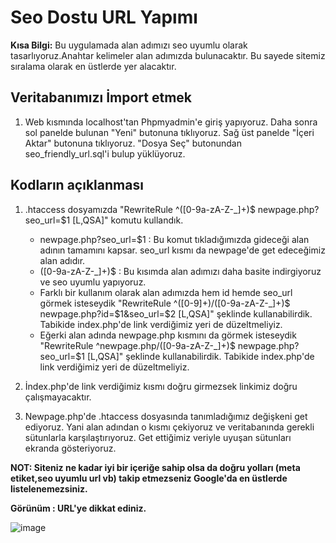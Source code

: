 # Seo Dostu URL Yapımı 

**Kısa Bilgi:** Bu uygulamada alan adımızı seo uyumlu olarak tasarlıyoruz.Anahtar kelimeler alan adımızda bulunacaktır. Bu sayede sitemiz sıralama olarak en üstlerde yer alacaktır.

## Veritabanımızı İmport etmek
1. Web kısmında localhost'tan Phpmyadmin'e giriş yapıyoruz. Daha sonra sol panelde bulunan "Yeni" butonuna tıklıyoruz. Sağ üst panelde "İçeri Aktar" butonuna tıklıyoruz. "Dosya Seç" butonundan seo_friendly_url.sql'i bulup yüklüyoruz.

## Kodların açıklanması 
1. .htaccess dosyamızda "RewriteRule ^([0-9a-zA-Z-_]+)$  newpage.php?seo_url=$1 [L,QSA]" komutu kullandık.
    - newpage.php?seo_url=$1 : Bu komut tıkladığımızda gideceği alan adının tamamını kapsar. seo_url kısmı da newpage'de get edeceğimiz alan adıdır. 
    - ([0-9a-zA-Z-_]+)$ : Bu kısımda alan adımızı daha basite indirgiyoruz ve seo uyumlu yapıyoruz. 
    - Farklı bir kullanım olarak alan adımızda hem id hemde seo_url görmek isteseydik "RewriteRule ^([0-9]+)/([0-9a-zA-Z-_]+)$ newpage.php?id=$1&seo_url=$2 [L,QSA]" şeklinde kullanabilirdik. Tabikide index.php'de link verdiğimiz yeri de düzeltmeliyiz. 
    - Eğerki alan adında newpage.php kısmını da görmek isteseydik "RewriteRule ^newpage.php/([0-9a-zA-Z-_]+)$  newpage.php?seo_url=$1 [L,QSA]" şeklinde kullanabilirdik. Tabikide index.php'de link verdiğimiz yeri de düzeltmeliyiz. 

2. İndex.php'de link verdiğimiz kısmı doğru girmezsek linkimiz doğru çalışmayacaktır.

3. Newpage.php'de .htaccess dosyasında tanımladığımız değişkeni get ediyoruz. Yani alan adından o kısmı çekiyoruz ve veritabanında gerekli sütunlarla karşılaştırıyoruz. Get ettiğimiz veriyle uyuşan sütunları ekranda gösteriyoruz.

**NOT: Siteniz ne kadar iyi bir içeriğe sahip olsa da doğru yolları (meta etiket,seo uyumlu url vb) takip etmezseniz Google'da en üstlerde listelenemezsiniz.**

**Görünüm : URL'ye dikkat ediniz.**

![image](https://user-images.githubusercontent.com/82734214/117512991-612b0b00-af99-11eb-8322-e4dc183859c4.png)
